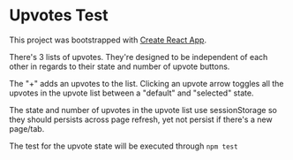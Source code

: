 # Upvotes Test

This project was bootstrapped with [Create React App](https://github.com/facebook/create-react-app).

There's 3 lists of upvotes. They're designed to be independent of each other in regards to their state and number of upvote buttons.

The "+" adds an upvotes to the list. Clicking an upvote arrow toggles all the upvotes in the upvote list between a "default" and "selected" state.

The state and number of upvotes in the upvote list use sessionStorage so they should persists across page refresh, yet not persist if there's a new page/tab.

The test for the upvote state will be executed through `npm test`